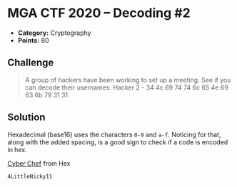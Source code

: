 # MGA CTF 2020 – Decoding #2

* **Category:** Cryptography
* **Points:** 80

## Challenge

> A group of hackers have been working to set up a meeting. See if you can decode their usernames. 
Hacker 2 - 34 4c 69 74 74 6c 65 4e 69 63 6b 79 31 31

## Solution

Hexadecimal (base16) uses the characters `0-9` and `a-f`. Noticing for that, along with the added spacing, is a good
sign to check if a code is encoded in hex.

[Cyber Chef](https://gchq.github.io/CyberChef/) from Hex

```
4LittleNicky11
```